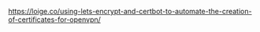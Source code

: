 https://loige.co/using-lets-encrypt-and-certbot-to-automate-the-creation-of-certificates-for-openvpn/
